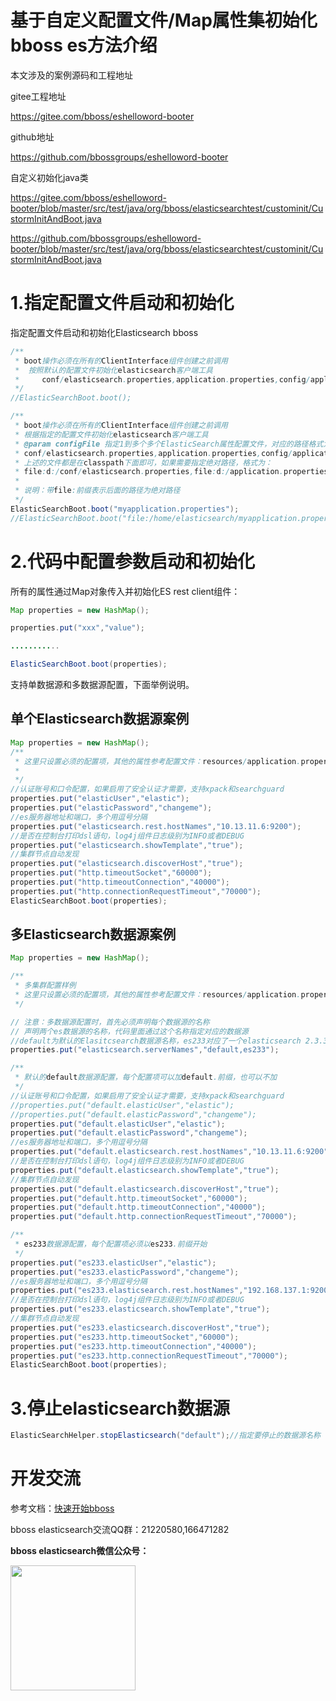 # 基于自定义配置文件/Map属性集初始化bboss es方法介绍

本文涉及的案例源码和工程地址

gitee工程地址

https://gitee.com/bboss/eshelloword-booter

github地址

https://github.com/bbossgroups/eshelloword-booter

自定义初始化java类

https://gitee.com/bboss/eshelloword-booter/blob/master/src/test/java/org/bboss/elasticsearchtest/custominit/CustormInitAndBoot.java

https://github.com/bbossgroups/eshelloword-booter/blob/master/src/test/java/org/bboss/elasticsearchtest/custominit/CustormInitAndBoot.java

# 1.指定配置文件启动和初始化

指定配置文件启动和初始化Elasticsearch bboss

```java
/**
 * boot操作必须在所有的ClientInterface组件创建之前调用
 *  按照默认的配置文件初始化elasticsearch客户端工具
 *     conf/elasticsearch.properties,application.properties,config/application.properties
 */
//ElasticSearchBoot.boot();

/**
 * boot操作必须在所有的ClientInterface组件创建之前调用
 * 根据指定的配置文件初始化elasticsearch客户端工具
 * @param configFile 指定1到多个多个ElasticSearch属性配置文件，对应的路径格式为（多个用逗号分隔），例如：
 * conf/elasticsearch.properties,application.properties,config/application.properties
 * 上述的文件都是在classpath下面即可，如果需要指定绝对路径，格式为：
 * file:d:/conf/elasticsearch.properties,file:d:/application.properties,config/application.properties
 *
 * 说明：带file:前缀表示后面的路径为绝对路径
 */
ElasticSearchBoot.boot("myapplication.properties");
//ElasticSearchBoot.boot("file:/home/elasticsearch/myapplication.properties");
```

# 2.代码中配置参数启动和初始化

所有的属性通过Map对象传入并初始化ES rest client组件：

```java
Map properties = new HashMap();

properties.put("xxx","value");

...........

ElasticSearchBoot.boot(properties);
```

支持单数据源和多数据源配置，下面举例说明。

## 单个Elasticsearch数据源案例

```java
Map properties = new HashMap();
/**
 * 这里只设置必须的配置项，其他的属性参考配置文件：resources/application.properties
 *
 */
//认证账号和口令配置，如果启用了安全认证才需要，支持xpack和searchguard
properties.put("elasticUser","elastic");
properties.put("elasticPassword","changeme");
//es服务器地址和端口，多个用逗号分隔
properties.put("elasticsearch.rest.hostNames","10.13.11.6:9200");
//是否在控制台打印dsl语句，log4j组件日志级别为INFO或者DEBUG
properties.put("elasticsearch.showTemplate","true");
//集群节点自动发现
properties.put("elasticsearch.discoverHost","true");
properties.put("http.timeoutSocket","60000");
properties.put("http.timeoutConnection","40000");
properties.put("http.connectionRequestTimeout","70000");
ElasticSearchBoot.boot(properties);
```

## 多Elasticsearch数据源案例

```java
Map properties = new HashMap();

/**
 * 多集群配置样例
 * 这里只设置必须的配置项，其他的属性参考配置文件：resources/application.properties.multicluster
 */

// 注意：多数据源配置时，首先必须声明每个数据源的名称
// 声明两个es数据源的名称，代码里面通过这个名称指定对应的数据源
//default为默认的Elasitcsearch数据源名称，es233对应了一个elasticsearch 2.3.3的Elasitcsearch集群数据源
properties.put("elasticsearch.serverNames","default,es233");

/**
 * 默认的default数据源配置，每个配置项可以加default.前缀，也可以不加
 */
//认证账号和口令配置，如果启用了安全认证才需要，支持xpack和searchguard
//properties.put("default.elasticUser","elastic");
//properties.put("default.elasticPassword","changeme");
properties.put("default.elasticUser","elastic");
properties.put("default.elasticPassword","changeme");
//es服务器地址和端口，多个用逗号分隔
properties.put("default.elasticsearch.rest.hostNames","10.13.11.6:9200");
//是否在控制台打印dsl语句，log4j组件日志级别为INFO或者DEBUG
properties.put("default.elasticsearch.showTemplate","true");
//集群节点自动发现
properties.put("default.elasticsearch.discoverHost","true");
properties.put("default.http.timeoutSocket","60000");
properties.put("default.http.timeoutConnection","40000");
properties.put("default.http.connectionRequestTimeout","70000");

/**
 * es233数据源配置，每个配置项必须以es233.前缀开始
 */
properties.put("es233.elasticUser","elastic");
properties.put("es233.elasticPassword","changeme");
//es服务器地址和端口，多个用逗号分隔
properties.put("es233.elasticsearch.rest.hostNames","192.168.137.1:9200");
//是否在控制台打印dsl语句，log4j组件日志级别为INFO或者DEBUG
properties.put("es233.elasticsearch.showTemplate","true");
//集群节点自动发现
properties.put("es233.elasticsearch.discoverHost","true");
properties.put("es233.http.timeoutSocket","60000");
properties.put("es233.http.timeoutConnection","40000");
properties.put("es233.http.connectionRequestTimeout","70000");
ElasticSearchBoot.boot(properties);
```

# 3.停止elasticsearch数据源

```java
ElasticSearchHelper.stopElasticsearch("default");//指定要停止的数据源名称
```

# 开发交流

参考文档：[快速开始bboss](https://esdoc.bbossgroups.com/#/quickstart)

bboss elasticsearch交流QQ群：21220580,166471282

**bboss elasticsearch微信公众号：**

<img src="https://static.oschina.net/uploads/space/2017/0617/094201_QhWs_94045.jpg"  height="200" width="200">



